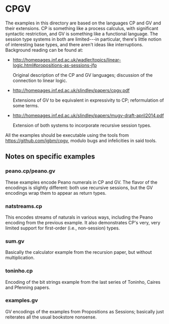 # CPGV

The examples in this directory are based on the languages CP and GV and their extensions.  CP is
something like a process calculus, with significant syntactic restriction, and GV is something like
a functional language.  The session type systems in both are limited---in particular, there's little
notion of interesting base types, and there aren't ideas like interruptions.  Background reading can
be found at:

* http://homepages.inf.ed.ac.uk/wadler/topics/linear-logic.html#propositions-as-sessions-jfp

  Original description of the CP and GV languages; discussion of the connection to linear logic.

* http://homepages.inf.ed.ac.uk/slindley/papers/cpgv.pdf

  Extensions of GV to be equivalent in expressivity to CP; reformulation of some terms.

* http://homepages.inf.ed.ac.uk/slindley/papers/mugv-draft-april2014.pdf

  Extension of both systems to incorporate recursive session types.

All the examples should be executable using the tools from https://github.com/jgbm/cpgv, modulo bugs
and infelicities in said tools.

## Notes on specific examples

### peano.cp/peano.gv

These examples encode Peano numerals in CP and GV.  The flavor of the encodings is slightly
different: both use recursive sessions, but the GV encodings wrap them to appear as return types.

### natstreams.cp

This encodes streams of naturals in various ways, including the Peano encoding from the previous
example.  It also demonstrates CP's very, very limited support for first-order (i.e., non-session)
types.

### sum.gv

Basically the calculator example from the recursion paper, but without multiplication.

### toninho.cp

Encoding of the bit strings example from the last series of Toninho, Caires and Pfenning papers.

### examples.gv

GV encodings of the examples from Propositions as Sessions; basically just reiterates all the usual
bookstore nonsense.
